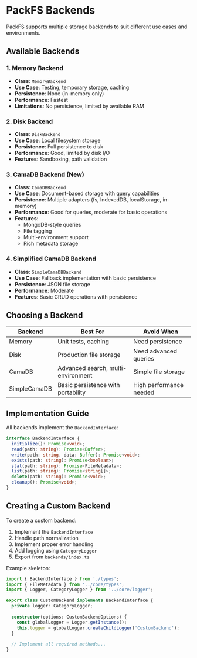 # PackFS Backends

PackFS supports multiple storage backends to suit different use cases and environments.

## Available Backends

### 1. Memory Backend
- **Class**: `MemoryBackend`
- **Use Case**: Testing, temporary storage, caching
- **Persistence**: None (in-memory only)
- **Performance**: Fastest
- **Limitations**: No persistence, limited by available RAM

### 2. Disk Backend
- **Class**: `DiskBackend`
- **Use Case**: Local filesystem storage
- **Persistence**: Full persistence to disk
- **Performance**: Good, limited by disk I/O
- **Features**: Sandboxing, path validation

### 3. CamaDB Backend (New)
- **Class**: `CamaDBBackend`
- **Use Case**: Document-based storage with query capabilities
- **Persistence**: Multiple adapters (fs, IndexedDB, localStorage, in-memory)
- **Performance**: Good for queries, moderate for basic operations
- **Features**: 
  - MongoDB-style queries
  - File tagging
  - Multi-environment support
  - Rich metadata storage

### 4. Simplified CamaDB Backend
- **Class**: `SimpleCamaDBBackend`
- **Use Case**: Fallback implementation with basic persistence
- **Persistence**: JSON file storage
- **Performance**: Moderate
- **Features**: Basic CRUD operations with persistence

## Choosing a Backend

| Backend | Best For | Avoid When |
|---------|----------|------------|
| Memory | Unit tests, caching | Need persistence |
| Disk | Production file storage | Need advanced queries |
| CamaDB | Advanced search, multi-environment | Simple file storage |
| SimpleCamaDB | Basic persistence with portability | High performance needed |

## Implementation Guide

All backends implement the `BackendInterface`:

```typescript
interface BackendInterface {
  initialize(): Promise<void>;
  read(path: string): Promise<Buffer>;
  write(path: string, data: Buffer): Promise<void>;
  exists(path: string): Promise<boolean>;
  stat(path: string): Promise<FileMetadata>;
  list(path: string): Promise<string[]>;
  delete(path: string): Promise<void>;
  cleanup(): Promise<void>;
}
```

## Creating a Custom Backend

To create a custom backend:

1. Implement the `BackendInterface`
2. Handle path normalization
3. Implement proper error handling
4. Add logging using `CategoryLogger`
5. Export from `backends/index.ts`

Example skeleton:

```typescript
import { BackendInterface } from './types';
import { FileMetadata } from '../core/types';
import { Logger, CategoryLogger } from '../core/logger';

export class CustomBackend implements BackendInterface {
  private logger: CategoryLogger;
  
  constructor(options: CustomBackendOptions) {
    const globalLogger = Logger.getInstance();
    this.logger = globalLogger.createChildLogger('CustomBackend');
  }
  
  // Implement all required methods...
}
```